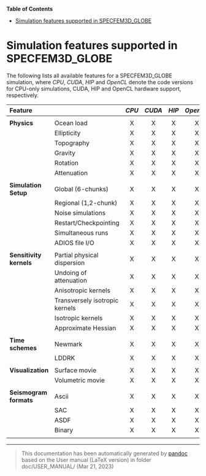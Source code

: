 **Table of Contents**

- [Simulation features supported in SPECFEM3D_GLOBE](#simulation-features-supported-in-specfem3d_globe)

Simulation features supported in SPECFEM3D_GLOBE
================================================

The following lists all available features for a SPECFEM3D_GLOBE simulation, where *CPU*, *CUDA*, *HIP* and *OpenCL* denote the code versions for CPU-only simulations, CUDA, HIP and OpenCL hardware support, respectively.

| **Feature**             |                                | *CPU* | *CUDA* | *HIP* | *OpenCL* |
|:------------------------|:-------------------------------|:-----:|:------:|:-----:|:--------:|
|                         |                                |       |        |       |          |
| **Physics**             | Ocean load                     |   X   |   X    |   X   |    X     |
|                         | Ellipticity                    |   X   |   X    |   X   |    X     |
|                         | Topography                     |   X   |   X    |   X   |    X     |
|                         | Gravity                        |   X   |   X    |   X   |    X     |
|                         | Rotation                       |   X   |   X    |   X   |    X     |
|                         | Attenuation                    |   X   |   X    |   X   |    X     |
|                         |                                |       |        |       |          |
| **Simulation Setup**    | Global (6-chunks)              |   X   |   X    |   X   |    X     |
|                         | Regional (1,2-chunk)           |   X   |   X    |   X   |    X     |
|                         | Noise simulations              |   X   |   X    |   X   |    X     |
|                         | Restart/Checkpointing          |   X   |   X    |   X   |    X     |
|                         | Simultaneous runs              |   X   |   X    |   X   |    X     |
|                         | ADIOS file I/O                 |   X   |   X    |   X   |    X     |
|                         |                                |       |        |       |          |
| **Sensitivity kernels** | Partial physical dispersion    |   X   |   X    |   X   |    X     |
|                         | Undoing of attenuation         |   X   |   X    |   X   |    X     |
|                         | Anisotropic kernels            |   X   |   X    |   X   |    X     |
|                         | Transversely isotropic kernels |   X   |   X    |   X   |    X     |
|                         | Isotropic kernels              |   X   |   X    |   X   |    X     |
|                         | Approximate Hessian            |   X   |   X    |   X   |    X     |
|                         |                                |       |        |       |          |
| **Time schemes**        | Newmark                        |   X   |   X    |   X   |    X     |
|                         | LDDRK                          |   X   |   X    |   X   |    X     |
|                         |                                |       |        |       |          |
| **Visualization**       | Surface movie                  |   X   |   X    |   X   |    X     |
|                         | Volumetric movie               |   X   |   X    |   X   |    X     |
|                         |                                |       |        |       |          |
| **Seismogram formats**  | Ascii                          |   X   |   X    |   X   |    X     |
|                         | SAC                            |   X   |   X    |   X   |    X     |
|                         | ASDF                           |   X   |   X    |   X   |    X     |
|                         | Binary                         |   X   |   X    |   X   |    X     |
|                         |                                |       |        |       |          |

-----
> This documentation has been automatically generated by [pandoc](http://www.pandoc.org)
> based on the User manual (LaTeX version) in folder doc/USER_MANUAL/
> (Mar 21, 2023)

